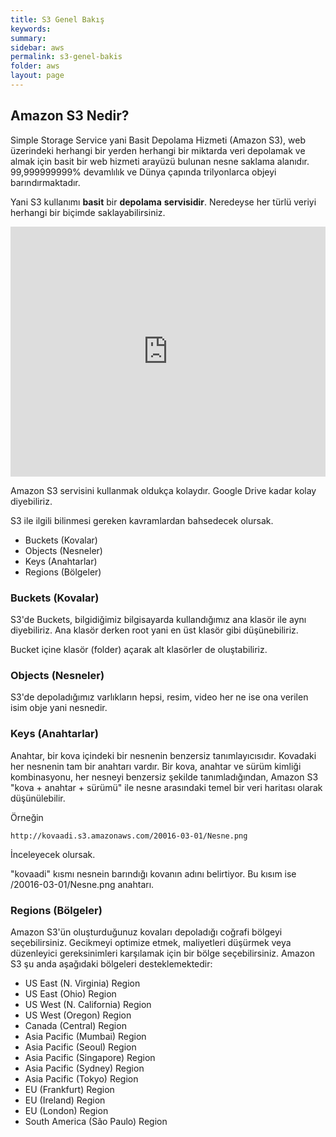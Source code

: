 ```yaml
---
title: S3 Genel Bakış
keywords: 
summary:
sidebar: aws
permalink: s3-genel-bakis
folder: aws
layout: page
---
```


## Amazon S3 Nedir?

Simple Storage Service  yani Basit Depolama Hizmeti (Amazon S3), web üzerindeki herhangi bir yerden herhangi bir miktarda veri depolamak ve almak için basit bir web hizmeti arayüzü bulunan nesne saklama alanıdır. 99,999999999% devamlılık ve Dünya çapında trilyonlarca objeyi barındırmaktadır.

Yani S3 kullanımı **basit** bir **depolama** **servisidir**. Neredeyse her türlü veriyi herhangi bir biçimde saklayabilirsiniz.


<iframe width="100%" height="400px" src="https://www.youtube.com/embed/rKpKHulqYOQ" frameborder="0" allowfullscreen></iframe>


Amazon S3 servisini kullanmak oldukça kolaydır. Google Drive kadar kolay diyebiliriz.

S3 ile ilgili bilinmesi gereken kavramlardan bahsedecek olursak.

* Buckets (Kovalar)
* Objects (Nesneler)
* Keys (Anahtarlar)
* Regions (Bölgeler)

### Buckets (Kovalar)

S3'de Buckets, bilgidiğimiz bilgisayarda kullandığımız ana klasör ile aynı diyebiliriz. Ana klasör derken root yani en üst klasör gibi düşünebiliriz.

Bucket içine klasör (folder) açarak alt klasörler de oluştabiliriz.

### Objects (Nesneler)

S3'de depoladığımız varlıkların hepsi, resim, video her ne ise ona verilen isim obje yani nesnedir.

###  Keys (Anahtarlar)


Anahtar, bir kova içindeki bir nesnenin benzersiz tanımlayıcısıdır. Kovadaki her nesnenin tam bir anahtarı vardır. Bir kova, anahtar ve sürüm kimliği kombinasyonu, her nesneyi benzersiz şekilde tanımladığından, Amazon S3 "kova + anahtar + sürümü" ile nesne arasındaki temel bir veri haritası olarak düşünülebilir.

Örneğin
```
http://kovaadi.s3.amazonaws.com/20016-03-01/Nesne.png
```

İnceleyecek olursak.

"kovaadi" kısmı nesnein barındığı kovanın adını belirtiyor. Bu kısım ise /20016-03-01/Nesne.png anahtarı.

###  Regions (Bölgeler)

Amazon S3'ün oluşturduğunuz kovaları depoladığı coğrafi bölgeyi seçebilirsiniz. Gecikmeyi optimize etmek, maliyetleri düşürmek veya düzenleyici gereksinimleri karşılamak için bir bölge seçebilirsiniz. Amazon S3 şu anda aşağıdaki bölgeleri desteklemektedir:

* US East (N. Virginia) Region 
* US East (Ohio) Region 
* US West (N. California) Region 
* US West (Oregon) Region 
* Canada (Central) Region 
* Asia Pacific (Mumbai) Region 
* Asia Pacific (Seoul) Region 
* Asia Pacific (Singapore) Region 
* Asia Pacific (Sydney) Region 
* Asia Pacific (Tokyo) Region 
* EU (Frankfurt) Region 
* EU (Ireland) Region 
* EU (London) Region
* South America (São Paulo) Region